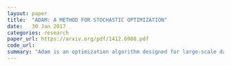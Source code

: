 ```yaml
---
layout: paper
title:  "ADAM: A METHOD FOR STOCHASTIC OPTIMIZATION"
date:   30 Jan 2017
categories: research
paper_url: https://arxiv.org/pdf/1412.6980.pdf
code_url: 
summary: "Adam is an optimization algorithm designed for large-scale data and parameter problems, efficiently handling stochastic objective functions with adaptive moment estimation. It's easy to implement, requires minimal memory, and adapts well to non-stationary objectives and noisy or sparse gradients. Adam's hyper-parameters are intuitive and usually need little adjustment. The paper also explores Adam's connections to related algorithms, its theoretical convergence properties, including a competitive regret bound, and its practical performance, which favorably compares with other methods. Additionally, the variant AdaMax, based on the infinity norm, is introduced."
---
```


